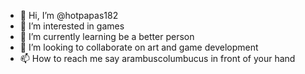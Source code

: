 - 👋 Hi, I’m @hotpapas182
- 👀 I’m interested in games
- 🌱 I’m currently learning be a better person
- 💞️ I’m looking to collaborate on art and game development
- 📫 How to reach me say arambuscolumbucus in front of your hand

<!---
hotpapas182/hotpapas182 is a ✨ special ✨ repository because its `README.md` (this file) appears on your GitHub profile.
You can click the Preview link to take a look at your changes.
--->
